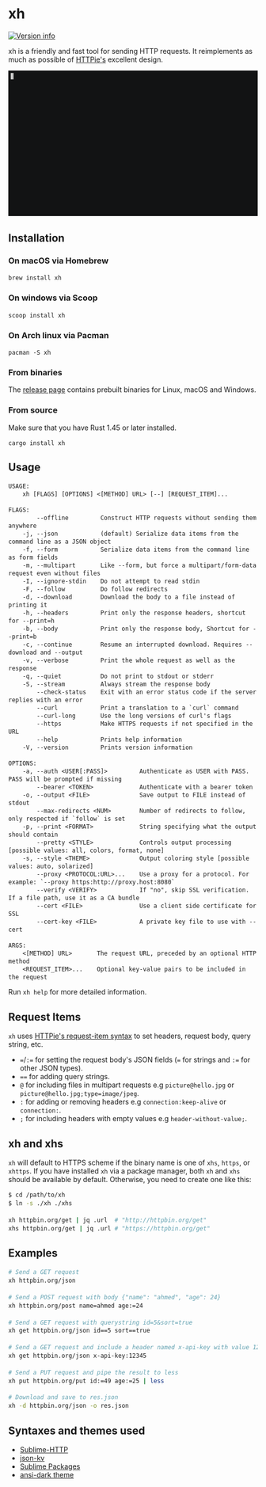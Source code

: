 # xh
[![Version info](https://img.shields.io/crates/v/xh.svg)](https://crates.io/crates/xh)

xh is a friendly and fast tool for sending HTTP requests. It reimplements as much
as possible of [HTTPie's](https://httpie.io/) excellent design.

[![asciicast](/assets/xh-demo.gif)](https://asciinema.org/a/390748)

## Installation

### On macOS via Homebrew
```
brew install xh
```

### On windows via Scoop
```
scoop install xh
```

### On Arch linux via Pacman
```
pacman -S xh
```

### From binaries
The [release page](https://github.com/ducaale/xh/releases) contains prebuilt binaries for Linux, macOS and Windows.

### From source
Make sure that you have Rust 1.45 or later installed.

```
cargo install xh
```

## Usage
```
USAGE:
    xh [FLAGS] [OPTIONS] <[METHOD] URL> [--] [REQUEST_ITEM]...

FLAGS:
        --offline         Construct HTTP requests without sending them anywhere
    -j, --json            (default) Serialize data items from the command line as a JSON object
    -f, --form            Serialize data items from the command line as form fields
    -m, --multipart       Like --form, but force a multipart/form-data request even without files
    -I, --ignore-stdin    Do not attempt to read stdin
    -F, --follow          Do follow redirects
    -d, --download        Download the body to a file instead of printing it
    -h, --headers         Print only the response headers, shortcut for --print=h
    -b, --body            Print only the response body, Shortcut for --print=b
    -c, --continue        Resume an interrupted download. Requires --download and --output
    -v, --verbose         Print the whole request as well as the response
    -q, --quiet           Do not print to stdout or stderr
    -S, --stream          Always stream the response body
        --check-status    Exit with an error status code if the server replies with an error
        --curl            Print a translation to a `curl` command
        --curl-long       Use the long versions of curl's flags
        --https           Make HTTPS requests if not specified in the URL
        --help            Prints help information
    -V, --version         Prints version information

OPTIONS:
    -a, --auth <USER[:PASS]>         Authenticate as USER with PASS. PASS will be prompted if missing
        --bearer <TOKEN>             Authenticate with a bearer token
    -o, --output <FILE>              Save output to FILE instead of stdout
        --max-redirects <NUM>        Number of redirects to follow, only respected if `follow` is set
    -p, --print <FORMAT>             String specifying what the output should contain
        --pretty <STYLE>             Controls output processing [possible values: all, colors, format, none]
    -s, --style <THEME>              Output coloring style [possible values: auto, solarized]
        --proxy <PROTOCOL:URL>...    Use a proxy for a protocol. For example: `--proxy https:http://proxy.host:8080`
        --verify <VERIFY>            If "no", skip SSL verification. If a file path, use it as a CA bundle
        --cert <FILE>                Use a client side certificate for SSL
        --cert-key <FILE>            A private key file to use with --cert

ARGS:
    <[METHOD] URL>       The request URL, preceded by an optional HTTP method
    <REQUEST_ITEM>...    Optional key-value pairs to be included in the request
```

Run `xh help` for more detailed information.

## Request Items

`xh` uses [HTTPie's request-item syntax](https://httpie.io/docs#request-items) to set headers, request body, query string, etc.

* `=`/`:=` for setting the request body's JSON fields (`=` for strings and `:=` for other JSON types).
* `==` for adding query strings.
* `@` for including files in multipart requests e.g `picture@hello.jpg` or `picture@hello.jpg;type=image/jpeg`.
* `:` for adding or removing headers e.g `connection:keep-alive` or `connection:`.
* `;` for including headers with empty values e.g `header-without-value;`.

## xh and xhs

`xh` will default to HTTPS scheme if the binary name is one of `xhs`, `https`, or `xhttps`. If you have installed `xh`
via a package manager, both `xh` and `xhs` should be available by default. Otherwise, you need to create one like this:

```sh
$ cd /path/to/xh
$ ln -s ./xh ./xhs

xh httpbin.org/get | jq .url  # "http://httpbin.org/get"
xhs httpbin.org/get | jq .url # "https://httpbin.org/get"
```

## Examples

```sh
# Send a GET request
xh httpbin.org/json

# Send a POST request with body {"name": "ahmed", "age": 24}
xh httpbin.org/post name=ahmed age:=24

# Send a GET request with querystring id=5&sort=true
xh get httpbin.org/json id==5 sort==true

# Send a GET request and include a header named x-api-key with value 12345
xh get httpbin.org/json x-api-key:12345

# Send a PUT request and pipe the result to less
xh put httpbin.org/put id:=49 age:=25 | less

# Download and save to res.json
xh -d httpbin.org/json -o res.json
```

## Syntaxes and themes used
- [Sublime-HTTP](https://github.com/samsalisbury/Sublime-HTTP)
- [json-kv](https://github.com/aurule/json-kv)
- [Sublime Packages](https://github.com/sublimehq/Packages/tree/fa6b8629c95041bf262d4c1dab95c456a0530122)
- [ansi-dark theme](https://github.com/sharkdp/bat/blob/master/assets/themes/ansi-dark.tmTheme)
